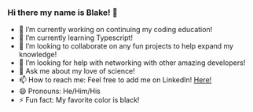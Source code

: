 ### Hi there my name is Blake! 👋 


- 🔭 I’m currently working on continuing my coding education!
- 🌱 I’m currently learning Typescript!
- 👯 I’m looking to collaborate on any fun projects to help expand my knowledge!
- 🤔 I’m looking for help with networking with other amazing developers!
- 💬 Ask me about my love of science!
- 📫 How to reach me: Feel free to add me on LinkedIn! [Here!](https://www.linkedin.com/in/blakeromano/)
- 😄 Pronouns: He/Him/His
- ⚡ Fun fact: My favorite color is black!

